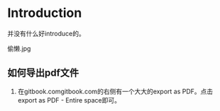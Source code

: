 # Introduction

并没有什么好introduce的。

偷懒.jpg

## 如何导出pdf文件

1. 在gitbook.comgitbook.com的右侧有一个大大的export as PDF。点击export as PDF - Entire space即可。

